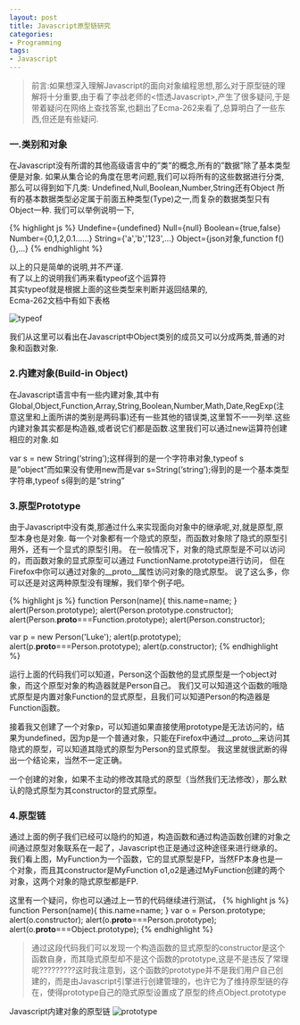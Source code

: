```yaml
---
layout: post
title: Javascript原型链研究
categories:
- Programming
tags:
- Javascript
---
```


> 前言:如果想深入理解Javascript的面向对象编程思想,那么对于原型链的理解将十分重要,由于看了李战老师的<悟透Javascript>,产生了很多疑问,于是带着疑问在网络上查找答案,也翻出了Ecma-262来看了,总算明白了一些东西,但还是有些疑问.

### 一.类别和对象
在Javascript没有所谓的其他高级语言中的”类”的概念,所有的”数据”除了基本类型便是对象.
如果从集合论的角度在思考问题,我们可以将所有的这些数据进行分类,那么可以得到如下几类:
Undefined,Null,Boolean,Number,String还有Object
所有的基本数据类型必定属于前面五种类型(Type)之一,而复杂的数据类型只有Object一种.
我们可以举例说明一下,

{% highlight js %}
Undefine={undefined}
Null={null}
Boolean={true,false}
Number={0,1,2,0.1……}
String={'a','b','123',…}
Object={json对象,function f(){},…}
{% endhighlight %}


以上的只是简单的说明,并不严谨.  
有了以上的说明我们再来看typeof这个运算符  
其实typeof就是根据上面的这些类型来判断并返回结果的,  
Ecma-262文档中有如下表格 

![typeof](http://farm8.staticflickr.com/7058/7075638741_2a8828c3c2_d.jpg)

我们从这里可以看出在Javascript中Object类别的成员又可以分成两类,普通的对象和函数对象.

### 2.内建对象(Build-in Object)
在Javascript语言中有一些内建对象,其中有Global,Object,Function,Array,String,Boolean,Number,Math,Date,RegExp(注意这里和上面所讲的类别是两码事)还有一些其他的错误类,这里暂不一一列举.这些内建对象其实都是构造器,或者说它们都是函数.这里我们可以通过new运算符创建相应的对象.如  

var s = new String(‘string’);这样得到的是一个字符串对象,typeof s 是”object”而如果没有使用new而是var s=String(‘string’);得到的是一个基本类型字符串,typeof s得到的是”string”

### 3.原型Prototype
由于Javascript中没有类,那通过什么来实现面向对象中的继承呢,对,就是原型,原型本身也是对象.
每一个对象都有一个隐式的原型，而函数对象除了隐式的原型引用外，还有一个显式的原型引用。
在一般情况下，对象的隐式原型是不可以访问的，而函数对象的显式原型可以通过 FunctionName.prototype进行访问，
但在Firefox中你可以通过对象的__proto__属性访问对象的隐式原型。
说了这么多，你可以还是对这两种原型没有理解，我们举个例子吧。

{% highlight js %}
function Person(name){
this.name=name;
}
alert(Person.prototype);
alert(Person.prototype.constructor);
alert(Person.__proto__===Function.prototype);
alert(Person.constructor);

var p = new Person('Luke');
alert(p.prototype);
alert(p.__proto__===Person.prototype);
alert(p.constructor);
{% endhighlight %}

运行上面的代码我们可以知道，Person这个函数他的显式原型是一个object对象，而这个原型对象的构造器就是Person自己。
我们又可以知道这个函数的哦隐式原型是内置对象Function的显式原型，且我们可以知道Person的构造器是Function函数。

接着我又创建了一个对象p，可以知道如果直接使用prototype是无法访问的，结果为undefined，因为p是一个普通对象，只能在Firefox中通过__proto__来访问其隐式的原型，可以知道其隐式的原型为Person的显式原型。
我这里就很武断的得出一个结论来，当然不一定正确。

一个创建的对象，如果不主动的修改其隐式的原型（当然我们无法修改），那么默认的隐式原型为其constructor的显式原型。

### 4.原型链
通过上面的例子我们已经可以隐约的知道，构造函数和通过构造函数创建的对象之间通过原型对象联系在一起了，Javascript也正是通过这种途径来进行继承的。
我们看上图，MyFunction为一个函数，它的显式原型是FP，当然FP本身也是一个对象，而且其constructor是MyFunction
o1,o2是通过MyFunction创建的两个对象，这两个对象的隐式原型都是FP.

这里有一个疑问，你也可以通过上一节的代码继续进行测试，
{% highlight js %}
function Person(name){
this.name=name;
}
var o = Person.prototype;
alert(o.constructor);
alert(o.__proto__===Person.prototype);
alert(o.__proto__===Object.prototype);
{% endhighlight %}

> 通过这段代码我们可以发现一个构造函数的显式原型的constructor是这个函数自身，而其隐式原型却不是这个函数的prototype,这是不是违反了常理呢?????????这时我注意到，这个函数的prototype并不是我们用户自己创建的，而是由Javascript引擎进行创建管理的，也许它为了维持原型链的存在，使得prototype自己的隐式原型设置成了原型的终点Object.prototype

Javascript内建对象的原型链
![prototype](http://farm8.staticflickr.com/7138/6929572382_cffb5c382a_z_d.jpg)